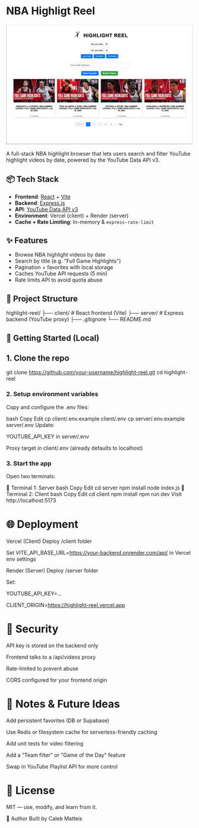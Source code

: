 # NBA Highligt Reel

![Highlight Reel Screenshot](./assets/screenshot.png)


A full-stack NBA highlight browser that lets users search and filter YouTube highlight videos by date, powered by the YouTube Data API v3.

## 📦 Tech Stack

- **Frontend**: [React](https://react.dev/) + [Vite](https://vitejs.dev/)
- **Backend**: [Express.js](https://expressjs.com/)
- **API**: [YouTube Data API v3](https://developers.google.com/youtube/v3)
- **Environment**: Vercel (client) + Render (server)
- **Cache + Rate Limiting**: In-memory & `express-rate-limit`

## ✨ Features

- Browse NBA highlight videos by date
- Search by title (e.g. "Full Game Highlights")
- Pagination + favorites with local storage
- Caches YouTube API requests (5 min)
- Rate limits API to avoid quota abuse

## 📂 Project Structure

highlight-reel/
├── client/ # React frontend (Vite)
├── server/ # Express backend (YouTube proxy)
├── .gitignore
└── README.md

## 🚀 Getting Started (Local)

## 1. Clone the repo

git clone https://github.com/your-username/highlight-reel.git
cd highlight-reel

### 2. Setup environment variables
Copy and configure the .env files:

bash
Copy
Edit
cp client/.env.example client/.env
cp server/.env.example server/.env
Update:

YOUTUBE_API_KEY in server/.env

Proxy target in client/.env (already defaults to localhost)


### 3.  Start the app
Open two terminals:

🔹 Terminal 1: Server
bash
Copy
Edit
cd server
npm install
node index.js
🔹 Terminal 2: Client
bash
Copy
Edit
cd client
npm install
npm run dev
Visit http://localhost:5173

# 🌐 Deployment
Vercel (Client)
Deploy /client folder

Set VITE_API_BASE_URL=https://your-backend.onrender.com/api/ in Vercel env settings

Render (Server)
Deploy /server folder

Set:

YOUTUBE_API_KEY=...

CLIENT_ORIGIN=https://highlight-reel.vercel.app


# 🔐 Security
API key is stored on the backend only

Frontend talks to a /api/videos proxy

Rate-limited to prevent abuse

CORS configured for your frontend origin

# 🧠 Notes & Future Ideas
Add persistent favorites (DB or Supabase)

Use Redis or filesystem cache for serverless-friendly caching

Add unit tests for video filtering

Add a "Team filter" or "Game of the Day" feature

Swap in YouTube Playlist API for more control

# 📄 License
MIT — use, modify, and learn from it.

💬 Author
Built by Caleb Matteis
